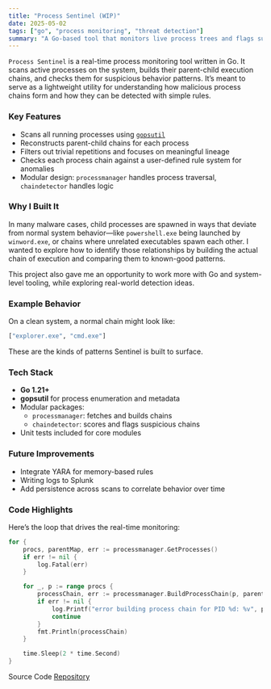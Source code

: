 ```yaml
---
title: "Process Sentinel (WIP)"
date: 2025-05-02
tags: ["go", "process monitoring", "threat detection"]
summary: "A Go-based tool that monitors live process trees and flags suspicious chains based on parent-child relationships."
---
```


`Process Sentinel` is a real-time process monitoring tool written in Go. It scans active processes on the system, builds their parent-child execution chains, and checks them for suspicious behavior patterns. It’s meant to serve as a lightweight utility for understanding how malicious process chains form and how they can be detected with simple rules.

### Key Features

- Scans all running processes using [`gopsutil`](https://github.com/shirou/gopsutil)
- Reconstructs parent-child chains for each process
- Filters out trivial repetitions and focuses on meaningful lineage
- Checks each process chain against a user-defined rule system for anomalies
- Modular design: `processmanager` handles process traversal, `chaindetector` handles logic

### Why I Built It

In many malware cases, child processes are spawned in ways that deviate from normal system behavior—like `powershell.exe` being launched by `winword.exe`, or chains where unrelated executables spawn each other. I wanted to explore how to identify those relationships by building the actual chain of execution and comparing them to known-good patterns.

This project also gave me an opportunity to work more with Go and system-level tooling, while exploring real-world detection ideas.

### Example Behavior

On a clean system, a normal chain might look like:
```bash
["explorer.exe", "cmd.exe"]
```


These are the kinds of patterns Sentinel is built to surface.

### Tech Stack

- **Go 1.21+**
- **gopsutil** for process enumeration and metadata
- Modular packages:
  - `processmanager`: fetches and builds chains
  - `chaindetector`: scores and flags suspicious chains
- Unit tests included for core modules

### Future Improvements

- Integrate YARA for memory-based rules
- Writing logs to Splunk
- Add persistence across scans to correlate behavior over time

### Code Highlights

Here’s the loop that drives the real-time monitoring:

```go
for {
    procs, parentMap, err := processmanager.GetProcesses()
    if err != nil {
        log.Fatal(err)
    }

    for _, p := range procs {
        processChain, err := processmanager.BuildProcessChain(p, parentMap)
        if err != nil {
            log.Printf("error building process chain for PID %d: %v", p.Pid, err)
            continue
        }
        fmt.Println(processChain)
    }

    time.Sleep(2 * time.Second)
}
```

Source Code
[Repository](https://github.com/jaredcoderman/process-sentinel)